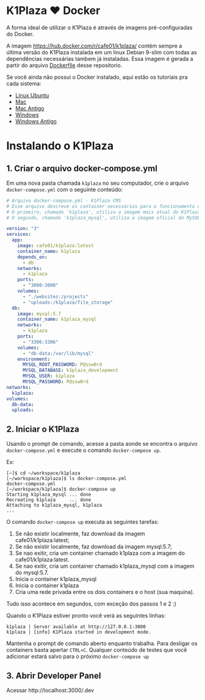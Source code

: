 
# K1Plaza ♥ Docker
A forma ideal de utilizar o K1Plaza é através de imagens pré-configuradas do Docker.

A imagem https://hub.docker.com/r/cafe01/k1plaza/ contém sempre a última versão do K1Plaza instalada em um linux Debian 9-slim com todas as dependências necessárias tambem já instaladas. Essa imagem é gerada a partir do arquivo [Dockerfile](./Dockerfile) desse repositorio.

Se você ainda não possui o Docker instalado, aqui estão os tutoriais pra cada sistema:
- [Linux Ubuntu](https://docs.docker.com/install/linux/docker-ce/ubuntu/#install-using-the-repository)
- [Mac](https://docs.docker.com/docker-for-mac/install/#install-and-run-docker-for-mac)
- [Mac Antigo](https://docs.docker.com/toolbox/toolbox_install_mac/)
- [Windows](https://docs.docker.com/docker-for-windows/install/)
- [Windows Antigo](https://docs.docker.com/toolbox/toolbox_install_windows/)

# Instalando o K1Plaza

## 1. Criar o arquivo docker-compose.yml
Em uma nova pasta chamada `k1plaza` no seu computador, crie o arquivo `docker-compose.yml` com o seguinte conteúdo:

```yaml
# Arquivo docker-compose.yml - K1Plaza CMS
# Esse arquivo descreve os container necessários para o funcionamento do K1Plaza.
# O primeiro, chamado 'k1plaza', utiliza a imagem mais atual do K1Plaza (cafe01/k1plaza:latest).
# O segundo, chamado 'k1plaza_mysql', utiliza a imagem oficial do MySQL na versão 5.7 (mysql:5.7).

version: "3"
services:
  app:
    image: cafe01/k1plaza:latest
    container_name: k1plaza
    depends_on:
      - db
    networks:
      - k1plaza
    ports:
      - "3000:3000"
    volumes:
      - "./websites:/projects"
      - "uploads:/k1plaza/file_storage"
  db:
    image: mysql:5.7
    container_name: k1plaza_mysql
    networks:
      - k1plaza
    ports:
      - "3306:3306"
    volumes:
      - "db-data:/var/lib/mysql"
    environment:
      MYSQL_ROOT_PASSWORD: P@ssw0rd
      MYSQL_DATABASE: k1plaza_development
      MYSQL_USER: k1plaza
      MYSQL_PASSWORD: P@ssw0rd
networks:
  k1plaza:
volumes:
  db-data:
  uploads:
```

## 2. Iniciar o K1Plaza
Usando o prompt de comando, acesse a pasta aonde se encontra o arquivo `docker-compose.yml` e execute o comando `docker-compose up`.

Ex:
```
[~]$ cd ~/workspace/k1plaza
[~/workspace/k1plaza]$ ls docker-compose.yml 
docker-compose.yml
[~/workspace/k1plaza]$ docker-compose up
Starting k1plaza_mysql ... done
Recreating k1plaza     ... done
Attaching to k1plaza_mysql, k1plaza
...
```
O comando `docker-compose up` executa as seguintes tarefas:
1. Se não existir localmente, faz download da imagem cafe01/k1plaza:latest;
2. Se não existir localmente, faz download da imagem mysql:5.7;
3. Se nao exitir, cria um container chamado k1plaza com a imagem do cafe01/k1plaza:latest.
4. Se nao exitir, cria um container chamado k1plaza_mysql com a imagem do mysql:5.7.
5. Inicia o container k1plaza_mysql
6. Inicia o container k1plaza
7. Cria uma rede privada entre os dois containers e o host (sua maquina).

Tudo isso acontece em segundos, com exceção dos passos 1 e 2 :)

Quando o K1Plaza estiver pronto você verá as seguintes linhas:
```
k1plaza | Server available at http://127.0.0.1:3000
k1plaza | [info] K1Plaza started in development mode.
```

Mantenha o prompt de comando aberto enquanto trabalha. 
Para desligar os containers basta apertar `CTRL+C`. Qualquer conteúdo de testes que você adicionar estará salvo para o próximo `docker-compose up`

## 3. Abrir Developer Panel

Acessar http://localhost:3000/.dev


